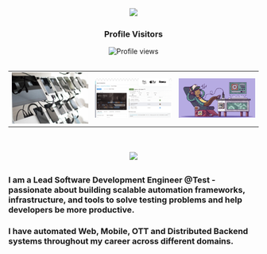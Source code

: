 <div align="center">
  <img src="https://media.giphy.com/media/hvRJCLFzcasrR4ia7z/giphy.gif" width="40px" />
  <h3>Profile Visitors</h3>
  <img src="https://komarev.com/ghpvc/?username=rdhandapani88&color=blue&style=flat-square" alt="Profile views" />
</div>
<br>

<table align="center">
  <tr>
    <td><img src="https://github.com/rdhandapani88/rdhandapani88/blob/main/MobileCloud.jpg" width="300"/></td>
    <td><img src="https://github.com/rdhandapani88/rdhandapani88/blob/main/img1.png" width="300"/></td>
    <td><img src="https://github.com/rdhandapani88/rdhandapani88/blob/main/img2.png" width="300"/></td>
  </tr>
</table>




<h1 align="center">
    <img src="https://readme-typing-svg.herokuapp.com/?font=Inter&size=48&center=true&vCenter=true&width=500&height=70&color=4493F8&duration=4000&lines=Hi+There!+👋;+I'm+Dhandapani+!;" />
</h1>

### I am a Lead Software Development Engineer @Test - passionate about building scalable automation frameworks, infrastructure, and tools to solve testing problems and help developers be more productive.
### I have automated Web, Mobile, OTT and Distributed Backend systems throughout my career across different domains.

